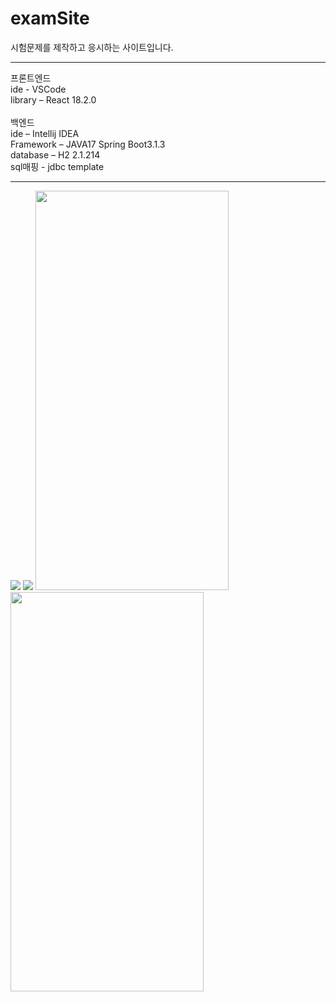 # e x a m S i t e 

시험문제를 제작하고 응시하는 사이트입니다.


------------


프론트엔드<br/>
ide - VSCode <br/>
library – React 18.2.0<br/>
<br/>
백엔드<br/>
ide – Intellij IDEA<br/>
Framework – JAVA17 Spring Boot3.1.3<br/>
database – H2 2.1.214<br/>
sql매핑 - jdbc template<br/>


------------


<img src="https://github.com/mystelee0/examSite/assets/99077666/3c585def-ee2e-4d73-adf3-6b761782980f">
<img src="https://github.com/mystelee0/examSite/assets/99077666/ac41d250-71c9-4048-bb88-d2de03c2a450">
<img src="https://github.com/mystelee0/examSite/assets/99077666/cca25146-07a2-4000-ab6e-7f5dbb8cd9f3" width="309px" height="639px">
<img src="https://github.com/mystelee0/examSite/assets/99077666/8957e6a7-3994-410e-b1fe-a142efef7063" width="309px" height="639px">




